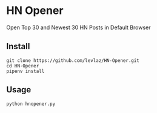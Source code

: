 # HN Opener 

Open Top 30 and Newest 30 HN Posts in Default Browser 

## Install 

```
git clone https://github.com/levlaz/HN-Opener.git
cd HN-Opener
pipenv install
```

## Usage 

```
python hnopener.py
```
